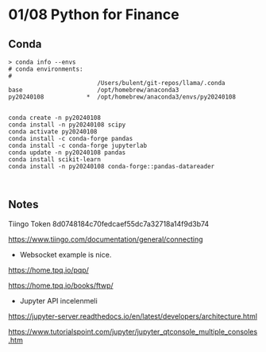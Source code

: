 # 01/08 Python for Finance

## Conda

```console
> conda info --envs
# conda environments:
#
                         /Users/bulent/git-repos/llama/.conda
base                     /opt/homebrew/anaconda3
py20240108            *  /opt/homebrew/anaconda3/envs/py20240108
```

```shell

conda create -n py20240108
conda install -n py20240108 scipy
conda activate py20240108
conda install -c conda-forge pandas
conda install -c conda-forge jupyterlab
conda update -n py20240108 pandas
conda install scikit-learn
conda install -n py20240108 conda-forge::pandas-datareader



```

## Notes

Tiingo Token
8d0748184c70fedcaef55dc7a32718a14f9d3b74

<https://www.tiingo.com/documentation/general/connecting>

- Websocket example is nice.

<https://home.tpq.io/pqp/>

<https://home.tpq.io/books/ftwp/>

- Jupyter API incelenmeli

<https://jupyter-server.readthedocs.io/en/latest/developers/architecture.html>

<https://www.tutorialspoint.com/jupyter/jupyter_qtconsole_multiple_consoles.htm>

